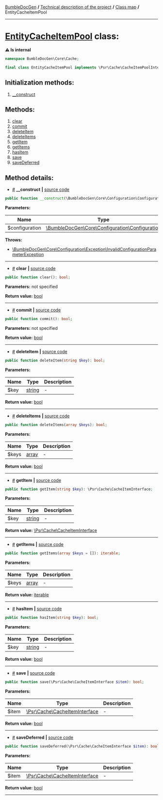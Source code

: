 <!-- {% raw %} -->
<embed> <a href="/docs/README.md">BumbleDocGen</a> <b>/</b> <a href="/docs/tech/readme.md">Technical description of the project</a> <b>/</b> <a href="/docs/tech/map.md">Class map</a> <b>/</b> EntityCacheItemPool<hr> </embed>

<h1>
    <a href="https://github.com/bumble-tech/bumble-doc-gen/blob/master/src/Core/Cache/EntityCacheItemPool.php#L17">EntityCacheItemPool</a> class:
</h1>




<b>:warning: Is internal</b>
```php
namespace BumbleDocGen\Core\Cache;

final class EntityCacheItemPool implements \Psr\Cache\CacheItemPoolInterface
```








<h2>Initialization methods:</h2>

<ol>
<li>
    <a href="#m-construct">__construct</a>
    </li>
</ol>

<h2>Methods:</h2>

<ol>
<li>
    <a href="#mclear">clear</a>
    </li>
<li>
    <a href="#mcommit">commit</a>
    </li>
<li>
    <a href="#mdeleteitem">deleteItem</a>
    </li>
<li>
    <a href="#mdeleteitems">deleteItems</a>
    </li>
<li>
    <a href="#mgetitem">getItem</a>
    </li>
<li>
    <a href="#mgetitems">getItems</a>
    </li>
<li>
    <a href="#mhasitem">hasItem</a>
    </li>
<li>
    <a href="#msave">save</a>
    </li>
<li>
    <a href="#msavedeferred">saveDeferred</a>
    </li>
</ol>







<h2>Method details:</h2>

<div class='method_description-block'>

<ul>
<li><a name="m-construct" href="#m-construct">#</a>
 <b>__construct</b>
    <b>|</b> <a href="https://github.com/bumble-tech/bumble-doc-gen/blob/master/src/Core/Cache/EntityCacheItemPool.php#L24">source code</a></li>
</ul>

```php
public function __construct(\BumbleDocGen\Core\Configuration\Configuration $configuration);
```



<b>Parameters:</b>

<table>
    <thead>
    <tr>
        <th>Name</th>
        <th>Type</th>
        <th>Description</th>
    </tr>
    </thead>
    <tbody>
            <tr>
            <td>$configuration</td>
            <td><a href='https://github.com/bumble-tech/bumble-doc-gen/blob/master/src/Core/Configuration/Configuration.php'>\BumbleDocGen\Core\Configuration\Configuration</a></td>
            <td>-</td>
        </tr>
        </tbody>
</table>



<b>Throws:</b>
<ul>
<li>
    <a href="/docs/tech/classes/InvalidConfigurationParameterException_2.md">\BumbleDocGen\Core\Configuration\Exception\InvalidConfigurationParameterException</a></li>

</ul>

</div>
<hr>
<div class='method_description-block'>

<ul>
<li><a name="mclear" href="#mclear">#</a>
 <b>clear</b>
    <b>|</b> <a href="https://github.com/bumble-tech/bumble-doc-gen/blob/master/src/Core/Cache/EntityCacheItemPool.php#L62">source code</a></li>
</ul>

```php
public function clear(): bool;
```



<b>Parameters:</b> not specified

<b>Return value:</b> <a href='https://www.php.net/manual/en/language.types.boolean.php'>bool</a>


</div>
<hr>
<div class='method_description-block'>

<ul>
<li><a name="mcommit" href="#mcommit">#</a>
 <b>commit</b>
    <b>|</b> <a href="https://github.com/bumble-tech/bumble-doc-gen/blob/master/src/Core/Cache/EntityCacheItemPool.php#L102">source code</a></li>
</ul>

```php
public function commit(): bool;
```



<b>Parameters:</b> not specified

<b>Return value:</b> <a href='https://www.php.net/manual/en/language.types.boolean.php'>bool</a>


</div>
<hr>
<div class='method_description-block'>

<ul>
<li><a name="mdeleteitem" href="#mdeleteitem">#</a>
 <b>deleteItem</b>
    <b>|</b> <a href="https://github.com/bumble-tech/bumble-doc-gen/blob/master/src/Core/Cache/EntityCacheItemPool.php#L70">source code</a></li>
</ul>

```php
public function deleteItem(string $key): bool;
```



<b>Parameters:</b>

<table>
    <thead>
    <tr>
        <th>Name</th>
        <th>Type</th>
        <th>Description</th>
    </tr>
    </thead>
    <tbody>
            <tr>
            <td>$key</td>
            <td><a href='https://www.php.net/manual/en/language.types.string.php'>string</a></td>
            <td>-</td>
        </tr>
        </tbody>
</table>

<b>Return value:</b> <a href='https://www.php.net/manual/en/language.types.boolean.php'>bool</a>


</div>
<hr>
<div class='method_description-block'>

<ul>
<li><a name="mdeleteitems" href="#mdeleteitems">#</a>
 <b>deleteItems</b>
    <b>|</b> <a href="https://github.com/bumble-tech/bumble-doc-gen/blob/master/src/Core/Cache/EntityCacheItemPool.php#L78">source code</a></li>
</ul>

```php
public function deleteItems(array $keys): bool;
```



<b>Parameters:</b>

<table>
    <thead>
    <tr>
        <th>Name</th>
        <th>Type</th>
        <th>Description</th>
    </tr>
    </thead>
    <tbody>
            <tr>
            <td>$keys</td>
            <td><a href='https://www.php.net/manual/en/language.types.array.php'>array</a></td>
            <td>-</td>
        </tr>
        </tbody>
</table>

<b>Return value:</b> <a href='https://www.php.net/manual/en/language.types.boolean.php'>bool</a>


</div>
<hr>
<div class='method_description-block'>

<ul>
<li><a name="mgetitem" href="#mgetitem">#</a>
 <b>getItem</b>
    <b>|</b> <a href="https://github.com/bumble-tech/bumble-doc-gen/blob/master/src/Core/Cache/EntityCacheItemPool.php#L37">source code</a></li>
</ul>

```php
public function getItem(string $key): \Psr\Cache\CacheItemInterface;
```



<b>Parameters:</b>

<table>
    <thead>
    <tr>
        <th>Name</th>
        <th>Type</th>
        <th>Description</th>
    </tr>
    </thead>
    <tbody>
            <tr>
            <td>$key</td>
            <td><a href='https://www.php.net/manual/en/language.types.string.php'>string</a></td>
            <td>-</td>
        </tr>
        </tbody>
</table>

<b>Return value:</b> <a href='https://github.com/php-fig/cache/blob/master/src/CacheItemInterface.php'>\Psr\Cache\CacheItemInterface</a>


</div>
<hr>
<div class='method_description-block'>

<ul>
<li><a name="mgetitems" href="#mgetitems">#</a>
 <b>getItems</b>
    <b>|</b> <a href="https://github.com/bumble-tech/bumble-doc-gen/blob/master/src/Core/Cache/EntityCacheItemPool.php#L45">source code</a></li>
</ul>

```php
public function getItems(array $keys = []): iterable;
```



<b>Parameters:</b>

<table>
    <thead>
    <tr>
        <th>Name</th>
        <th>Type</th>
        <th>Description</th>
    </tr>
    </thead>
    <tbody>
            <tr>
            <td>$keys</td>
            <td><a href='https://www.php.net/manual/en/language.types.array.php'>array</a></td>
            <td>-</td>
        </tr>
        </tbody>
</table>

<b>Return value:</b> <a href='https://www.php.net/manual/en/language.types.iterable.php'>iterable</a>


</div>
<hr>
<div class='method_description-block'>

<ul>
<li><a name="mhasitem" href="#mhasitem">#</a>
 <b>hasItem</b>
    <b>|</b> <a href="https://github.com/bumble-tech/bumble-doc-gen/blob/master/src/Core/Cache/EntityCacheItemPool.php#L53">source code</a></li>
</ul>

```php
public function hasItem(string $key): bool;
```



<b>Parameters:</b>

<table>
    <thead>
    <tr>
        <th>Name</th>
        <th>Type</th>
        <th>Description</th>
    </tr>
    </thead>
    <tbody>
            <tr>
            <td>$key</td>
            <td><a href='https://www.php.net/manual/en/language.types.string.php'>string</a></td>
            <td>-</td>
        </tr>
        </tbody>
</table>

<b>Return value:</b> <a href='https://www.php.net/manual/en/language.types.boolean.php'>bool</a>


</div>
<hr>
<div class='method_description-block'>

<ul>
<li><a name="msave" href="#msave">#</a>
 <b>save</b>
    <b>|</b> <a href="https://github.com/bumble-tech/bumble-doc-gen/blob/master/src/Core/Cache/EntityCacheItemPool.php#L86">source code</a></li>
</ul>

```php
public function save(\Psr\Cache\CacheItemInterface $item): bool;
```



<b>Parameters:</b>

<table>
    <thead>
    <tr>
        <th>Name</th>
        <th>Type</th>
        <th>Description</th>
    </tr>
    </thead>
    <tbody>
            <tr>
            <td>$item</td>
            <td><a href='https://github.com/php-fig/cache/blob/master/src/CacheItemInterface.php'>\Psr\Cache\CacheItemInterface</a></td>
            <td>-</td>
        </tr>
        </tbody>
</table>

<b>Return value:</b> <a href='https://www.php.net/manual/en/language.types.boolean.php'>bool</a>


</div>
<hr>
<div class='method_description-block'>

<ul>
<li><a name="msavedeferred" href="#msavedeferred">#</a>
 <b>saveDeferred</b>
    <b>|</b> <a href="https://github.com/bumble-tech/bumble-doc-gen/blob/master/src/Core/Cache/EntityCacheItemPool.php#L94">source code</a></li>
</ul>

```php
public function saveDeferred(\Psr\Cache\CacheItemInterface $item): bool;
```



<b>Parameters:</b>

<table>
    <thead>
    <tr>
        <th>Name</th>
        <th>Type</th>
        <th>Description</th>
    </tr>
    </thead>
    <tbody>
            <tr>
            <td>$item</td>
            <td><a href='https://github.com/php-fig/cache/blob/master/src/CacheItemInterface.php'>\Psr\Cache\CacheItemInterface</a></td>
            <td>-</td>
        </tr>
        </tbody>
</table>

<b>Return value:</b> <a href='https://www.php.net/manual/en/language.types.boolean.php'>bool</a>


</div>
<hr>

<!-- {% endraw %} -->